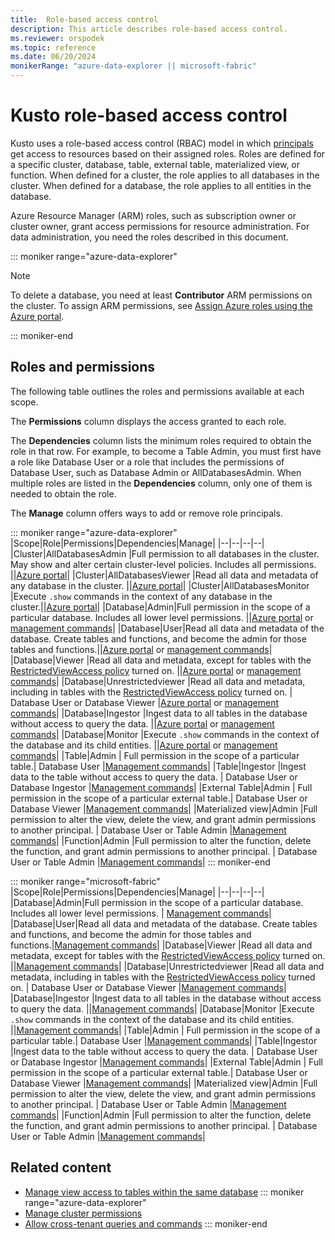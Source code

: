 ```yaml
---
title:  Role-based access control
description: This article describes role-based access control.
ms.reviewer: orspodek
ms.topic: reference
ms.date: 06/20/2024
monikerRange: "azure-data-explorer || microsoft-fabric"
---
```

# Kusto role-based access control

Kusto uses a role-based access control (RBAC) model in which [principals](../management/reference-security-principals.md) get access to resources based on their assigned roles. Roles are defined for a specific cluster, database, table, external table, materialized view, or function. When defined for a cluster, the role applies to all databases in the cluster. When defined for a database, the role applies to all entities in the database.

Azure Resource Manager (ARM) roles, such as subscription owner or cluster owner, grant access permissions for resource administration. For data administration, you need the roles described in this document.

::: moniker range="azure-data-explorer"
> [!NOTE]
> To delete a database, you need at least **Contributor** ARM permissions on the cluster. To assign ARM permissions, see [Assign Azure roles using the Azure portal](/azure/role-based-access-control/role-assignments-portal).

::: moniker-end

## Roles and permissions

The following table outlines the roles and permissions available at each scope.

The **Permissions** column displays the access granted to each role.

The **Dependencies** column lists the minimum roles required to obtain the role in that row. For example, to become a Table Admin, you must first have a role like Database User or a role that includes the permissions of Database User, such as Database Admin or AllDatabasesAdmin. When multiple roles are listed in the **Dependencies** column, only one of them is needed to obtain the role.

The **Manage** column offers ways to add or remove role principals.

::: moniker range="azure-data-explorer"
|Scope|Role|Permissions|Dependencies|Manage|
|--|--|--|--|
|Cluster|AllDatabasesAdmin |Full permission to all databases in the cluster. May show and alter certain cluster-level policies. Includes all permissions. ||[Azure portal](/azure/data-explorer/manage-cluster-permissions.md)|
|Cluster|AllDatabasesViewer |Read all data and metadata of any database in the cluster. ||[Azure portal](/azure/data-explorer/management/manage-cluster-permissions.md)|
|Cluster|AllDatabasesMonitor |Execute `.show` commands in the context of any database in the cluster.||[Azure portal](/azure/data-explorer/manage-cluster-permissions.md)|
|Database|Admin|Full permission in the scope of a particular database. Includes all lower level permissions.  ||[Azure portal](/azure/data-explorer/manage-database-permissions.md) or [management commands](../management/manage-database-security-roles.md)|
|Database|User|Read all data and metadata of the database. Create tables and functions, and become the admin for those tables and functions.||[Azure portal](/azure/data-explorer/manage-database-permissions.md) or [management commands](../management/manage-database-security-roles.md)|
|Database|Viewer |Read all data and metadata, except for tables with the [RestrictedViewAccess policy](../management/show-table-restricted-view-access-policy-command.md) turned on. ||[Azure portal](/azure/data-explorer/manage-database-permissions.md) or [management commands](../management/manage-database-security-roles.md)|
|Database|Unrestrictedviewer |Read all data and metadata, including in tables with the [RestrictedViewAccess policy](../management/show-table-restricted-view-access-policy-command.md) turned on. | Database User or Database Viewer |[Azure portal](/azure/data-explorer/manage-database-permissions.md) or [management commands](../management/manage-database-security-roles.md)|
|Database|Ingestor |Ingest data to all tables in the database without access to query the data. ||[Azure portal](/azure/data-explorer/manage-database-permissions.md) or [management commands](../management/manage-database-security-roles.md)|
|Database|Monitor |Execute `.show` commands in the context of the database and its child entities. ||[Azure portal](/azure/data-explorer/manage-database-permissions.md) or [management commands](../management/manage-database-security-roles.md)|
|Table|Admin | Full permission in the scope of a particular table.| Database User |[Management commands](../management/manage-table-security-roles.md)|
|Table|Ingestor |Ingest data to the table without access to query the data. | Database User or Database Ingestor |[Management commands](../management/manage-table-security-roles.md)|
|External Table|Admin | Full permission in the scope of a particular external table.| Database User or Database Viewer |[Management commands](../management/manage-external-table-security-roles.md)|
|Materialized view|Admin |Full permission to alter the view, delete the view, and grant admin permissions to another principal. | Database User or Table Admin |[Management commands](../management/manage-materialized-view-security-roles.md)|
|Function|Admin |Full permission to alter the function, delete the function, and grant admin permissions to another principal. | Database User or Table Admin |[Management commands](../management/manage-function-security-roles.md)|
::: moniker-end

::: moniker range="microsoft-fabric"
|Scope|Role|Permissions|Dependencies|Manage|
|--|--|--|--|
|Database|Admin|Full permission in the scope of a particular database. Includes all lower level permissions.  | [Management commands](../management/manage-database-security-roles.md)|
|Database|User|Read all data and metadata of the database. Create tables and functions, and become the admin for those tables and functions.|[Management commands](../management/manage-database-security-roles.md)|
|Database|Viewer |Read all data and metadata, except for tables with the [RestrictedViewAccess policy](../management/show-table-restricted-view-access-policy-command.md) turned on. ||[Management commands](../management/manage-database-security-roles.md)|
|Database|Unrestrictedviewer |Read all data and metadata, including in tables with the [RestrictedViewAccess policy](../management/show-table-restricted-view-access-policy-command.md) turned on. | Database User or Database Viewer |[Management commands](../management/manage-database-security-roles.md)|
|Database|Ingestor |Ingest data to all tables in the database without access to query the data. ||[Management commands](../management/manage-database-security-roles.md)|
|Database|Monitor |Execute `.show` commands in the context of the database and its child entities. ||[Management commands](../management/manage-database-security-roles.md)|
|Table|Admin | Full permission in the scope of a particular table.| Database User |[Management commands](../management/manage-table-security-roles.md)|
|Table|Ingestor |Ingest data to the table without access to query the data. | Database User or Database Ingestor |[Management commands](../management/manage-table-security-roles.md)|
|External Table|Admin | Full permission in the scope of a particular external table.| Database User or Database Viewer |[Management commands](../management/manage-external-table-security-roles.md)|
|Materialized view|Admin |Full permission to alter the view, delete the view, and grant admin permissions to another principal. | Database User or Table Admin |[Management commands](../management/manage-materialized-view-security-roles.md)|
|Function|Admin |Full permission to alter the function, delete the function, and grant admin permissions to another principal. | Database User or Table Admin |[Management commands](../management/manage-function-security-roles.md)|


## Related content

* [Manage view access to tables within the same database](../management/manage-table-view-access.md)
::: moniker range="azure-data-explorer"
* [Manage cluster permissions](/azure/data-explorer/manage-cluster-permissions.md)
* [Allow cross-tenant queries and commands](/azure/data-explorer/cross-tenant-query-and-commands.md)
::: moniker-end
